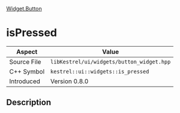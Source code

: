 [Widget.Button](index)
# isPressed
| Aspect | Value |
| --- | --- |
| Source File | `libKestrel/ui/widgets/button_widget.hpp` |
| C++ Symbol | `kestrel::ui::widgets::is_pressed` |
| Introduced | Version 0.8.0 |
## Description

